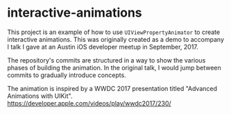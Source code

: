 # interactive-animations

This project is an example of how to use `UIViewPropertyAnimator` to create interactive animations.
This was originally created as a demo to accompany I talk I gave at an Austin iOS developer meetup in September, 2017.

The repository's commits are structured in a way to show the various phases of building the animation.
In the original talk, I would jump between commits to gradually introduce concepts.

The animation is inspired by a WWDC 2017 presentation titled "Advanced Animations with UIKit".
https://developer.apple.com/videos/play/wwdc2017/230/
